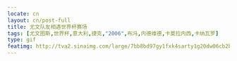 ```yaml
---
locate: cn
layout: cn/post-full
title: 尤文队友相遇世界杯赛场
tags: [尤文图斯,世界杯,意大利,捷克,"2006",布冯,内德维德,卡莫拉内西,卡纳瓦罗]
type: gif
featimg: http://tva2.sinaimg.com/large/7bb8bd97gy1fxk4sarty1g20dw06cb2b.gif
---
```

